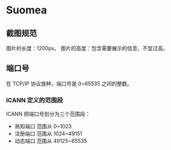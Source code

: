 # Suomea

## 截图规范
图片的长度：1200px。
图片的高度：包含需要展示的信息，不宜过高。

## 端口号
在 TCP/IP 协议族种，端口号是 0~65535 之间的整数。
### ICANN 定义的范围段
ICANN 把端口号划分为三个范围段：

- 熟知端口 范围从 0~1023
- 注册端口 范围从 1024~49151
- 动态端口 范围从 49125~65535

